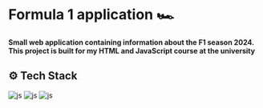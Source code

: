 # Formula 1 application 🏎️

**Small web application containing information about the F1 season 2024. This project is built for my HTML and JavaScript course at the university**

## <a name="tech-stack">⚙️ Tech Stack</a>

<img src="https://img.shields.io/badge/-HTML5-black?style=for-the-badge&logoColor=red&logo=html5&color=000000" alt="js" />
<img src="https://img.shields.io/badge/-CSS3-black?style=for-the-badge&logoColor=blue&logo=css3&color=000000" alt="js" />
<img src="https://img.shields.io/badge/-JavaScript-black?style=for-the-badge&logoColor=yellow&logo=javascript&color=000000" alt="js" />


